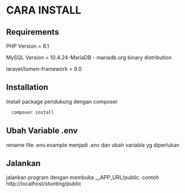 # CARA INSTALL

## Requirements

PHP Version = 8.1

MySQL Version = 10.4.24-MariaDB - mariadb.org binary distribution

laravel/lumen-framework = 9.0

## Installation

Install package pendukung dengan composer

```bash
  composer install
```
    

## Ubah Variable .env

rename file .env.example menjadi .env dan ubah variable yg diperlukan
## Jalankan

jalankan program dengan membuka __APP_URL/public. contoh http://localhost/stunting/public